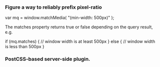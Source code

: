 ### Figure a way to reliably prefix pixel-ratio

var mq = window.matchMedia( "(min-width: 500px)" );

The matches property returns true or false depending on the query result, e.g.

if (mq.matches) {
  // window width is at least 500px
} else {
  // window width is less than 500px
}

### PostCSS-based server-side plugin.